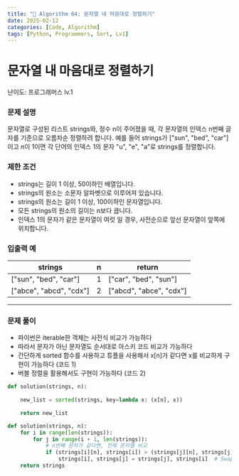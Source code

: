 ```yaml
---
title: "🧠 Algorithm 64: 문자열 내 마음대로 정렬하기"
date: 2025-02-12
categories: [Code, Algorithm]
tags: [Python, Programmers, Sort, Lv1]
---
```


# 문자열 내 마음대로 정렬하기

난이도: 프로그래머스 lv.1

### **문제 설명**

문자열로 구성된 리스트 strings와, 정수 n이 주어졌을 때, 각 문자열의 인덱스 n번째 글자를 기준으로 오름차순 정렬하려 합니다. 예를 들어 strings가 ["sun", "bed", "car"]이고 n이 1이면 각 단어의 인덱스 1의 문자 "u", "e", "a"로 strings를 정렬합니다.

### 제한 조건

- strings는 길이 1 이상, 50이하인 배열입니다.
- strings의 원소는 소문자 알파벳으로 이루어져 있습니다.
- strings의 원소는 길이 1 이상, 100이하인 문자열입니다.
- 모든 strings의 원소의 길이는 n보다 큽니다.
- 인덱스 1의 문자가 같은 문자열이 여럿 일 경우, 사전순으로 앞선 문자열이 앞쪽에 위치합니다.

### 입출력 예

| strings | n | return |
| --- | --- | --- |
| ["sun", "bed", "car"] | 1 | ["car", "bed", "sun"] |
| ["abce", "abcd", "cdx"] | 2 | ["abcd", "abce", "cdx"] |

---

### 문제 풀이

- 파이썬은 iterable한 객체는 사전식 비교가 가능하다
- 따라서 문자가 아닌 문자열도 순서대로 아스키 코드 비교가 가능하다
- 간단하게 sorted 함수를 사용하고 튜플을 사용해서 x[n]가 같다면 x를 비교하게 구현이 가능하다 (코드 1)
- 버블 정렬을 활용해서도 구현이 가능하다 (코드 2)

```python
def solution(strings, n):
    
    new_list = sorted(strings, key=lambda x: (x[n], x))
    
    return new_list
```

```python
def solution(strings, n):
    for i in range(len(strings)):
        for j in range(i + 1, len(strings)):
            # n번째 문자가 같다면, 전체 문자열 비교
            if (strings[i][n], strings[i]) > (strings[j][n], strings[j]):
                strings[i], strings[j] = strings[j], strings[i]  # Swap
    return strings
```